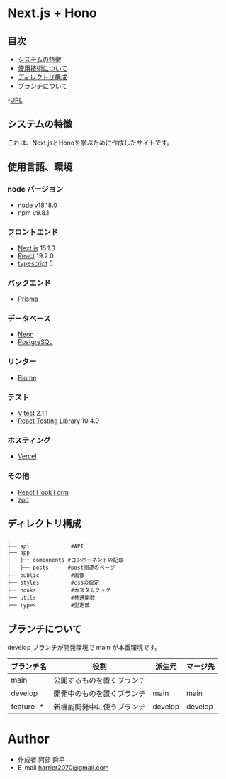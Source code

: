 # Next.js + Hono

<!-- ![image](/public/images/portfolio/portfolio_top3.png) -->

## 目次

- [システムの特徴](#system-feature)
- [使用技術について](#technology-used)
- [ディレクトリ構成](#directory-structure)
- [ブランチについて](#technology-used)

-[URL](https://to-you-design.vercel.app/)

<h2 id="system-feature">システムの特徴</h2>
 これは、Next.jsとHonoを学ぶために作成したサイトです。

<h2 id="technology-used">使用言語、環境</h2>

### node バージョン

- node v18.18.0
- npm v9.8.1

### フロントエンド

- [Next.js](https://nextjs.org/) 15.1.3
- [React](https://ja.reactjs.org/) 19.2.0
- [typescript](https://www.typescriptlang.org/) 5

### バックエンド

- [Prisma](https://www.prisma.io/)

### データベース

- [Neon](https://console.neon.tech/)
- [PostgreSQL](https://www.postgresql.org/)

### リンター

- [Biome](https://biomejs.dev/ja/)

### テスト

- [Vitest](https://vitejs.dev/guide/features.html) 2.1.1
- [React Testing Library](https://testing-library.com/docs/react-testing-library/intro/) 10.4.0

### ホスティング

- [Vercel](https://vercel.com/)

### その他

- [React Hook Form](https://www.react-hook-form.com/)
- [zod](https://zod.dev/)

<h2 id="technology-used">ディレクトリ構成</h2>

```
.
├── api             #API
├── app
│   ├── components #コンポーネントの記載
│   ├── posts      #post関連のページ
├── public          #画像
├── styles          #cssの設定
├── hooks           #カスタムフック
├── utils           #共通関数
├── types           #型定義
```

<h2 id="technology-used">ブランチについて</h2>

develop ブランチが開発環境で main が本番環境です。

| ブランチ名 | 役割                       | 派生元  | マージ先 |
| ---------- | -------------------------- | ------- | -------- |
| main       | 公開するものを置くブランチ |         |          |
| develop    | 開発中のものを置くブランチ | main    | main     |
| feature-\* | 新機能開発中に使うブランチ | develop | develop  |

# Author

- 作成者 阿部 舜平
- E-mail harrier2070@gmail.com
